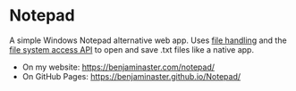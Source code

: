 
# Notepad

A simple Windows Notepad alternative web app. Uses [file handling](https://web.dev/file-handling/) and the [file system access API](https://web.dev/file-system-access/) to open and save .txt files like a native app.

- On my website: https://benjaminaster.com/notepad/
- On GitHub Pages: https://benjaminaster.github.io/Notepad/
